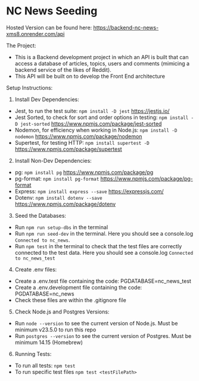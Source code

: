 # NC News Seeding
Hosted Version can be found here: https://backend-nc-news-xms8.onrender.com/api

The Project:
- This is a Backend development project in which an API is built that can access a database of articles, topics, users and comments (mimicing a backend service of the likes of Reddit).
- This API will be built on to develop the Front End architecture

Setup Instructions:
1. Install Dev Dependencies:
- Jest, to run the test suite: `npm install -D jest` https://jestjs.io/
- Jest Sorted, to check for sort and order options in testing: `npm install -D jest-sorted` https://www.npmjs.com/package/jest-sorted
- Nodemon, for efficiency when working in Node.js: `npm install -D nodemon` https://www.npmjs.com/package/nodemon
- Supertest, for testing HTTP: `npm install supertest -D` https://www.npmjs.com/package/supertest

2. Install Non-Dev Dependencies:
- pg: `npm install pg` https://www.npmjs.com/package/pg
- pg-format: `npm install pg-format` https://www.npmjs.com/package/pg-format
- Express: `npm install express --save` https://expressjs.com/
- Dotenv: `npm install dotenv --save` https://www.npmjs.com/package/dotenv

3. Seed the Databases:
- Run `npm run setup-dbs` in the terminal
- Run `npm run seed-dev` in the terminal. Here you should see a console.log `Connected to nc_news`.
- Run `npm test` in the terminal to check that the test files are correctly connected to the test data. Here you should see a console.log `Connected to nc_news_test`

4. Create .env files:
- Create a .env.test file containing the code: PGDATABASE=nc_news_test
- Create a .env.development file containing the code: PGDATABASE=nc_news
- Check these files are within the .gitignore file

5. Check Node.js and Postgres Versions:
- Run `node --version` to see the current version of Node.js. Must be minimum v23.5.0 to run this repo
- Run `postgres --version` to see the current version of Postgres. Must be minimum 14.15 (Homebrew)

6. Running Tests:
- To run all tests: `npm test`
- To run specific test files `npm test <testFilePath>`